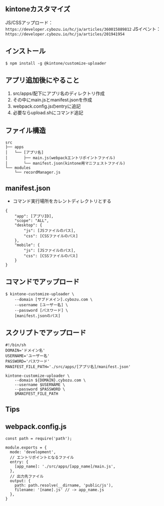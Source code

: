 ## kintoneカスタマイズ
JS/CSSアップロード：`https://developer.cybozu.io/hc/ja/articles/360015889812`
JSイベント：`https://developer.cybozu.io/hc/ja/articles/201941954`


## インストール
```
$ npm install -g @kintone/customize-uploader
```

## アプリ追加後にやること
1. src/apps/配下にアプリ名のディレクトリ作成
2. その中にmain.jsとmanifest.jsonを作成
3. webpack.config.jsのentryに追記
4. 必要ならupload.shにコマンド追記

## ファイル構造
```
src
├── apps
│   └── [アプリ名]
│       ├── main.js(webpackエントリポイントファイル)
│       └── manifest.json(kintone用マニフェストファイル)
└── modules
    └── recordManager.js
```

## manifest.json
- コマンド実行場所をカレントディレクトリとする
```json:
{
    "app": [アプリID],
    "scope": "ALL",
    "desktop": {
        "js": [JSファイルのパス],
        "css": [CSSファイルのパス]
    },
    "mobile": {
        "js": [JSファイルのパス],
        "css": [CSSファイルのパス]
    }
}
```

## コマンドでアップロード
```
$ kintone-customize-uploader \
    --domain [サブドメイン].cybozu.com \
    --username [ユーザー名] \
    --password [パスワード] \
    [manifest.jsonのパス]
```

## スクリプトでアップロード
```bash:
#!/bin/sh
DOMAIN='ドメイン名'
USERNAME='ユーザー名'
PASSWORD='パスワード'
MANIFEST_FILE_PATH='./src/apps/[アプリ名]/manifest.json'

kintone-customize-uploader \
    --domain ${DOMAIN}.cybozu.com \
    --username $USERNAME \
    --password $PASSWORD \
    $MANIFEST_FILE_PATH
```

## Tips
## webpack.config.js
```js:
const path = require('path');

module.exports = {
  mode: 'development',
  // エントリポイントとなるファイル
  entry: {
    [app_name]: './src/apps/[app_name]/main.js',
  },
  // 出力先ファイル
  output: {
    path: path.resolve(__dirname, 'public/js'),
    filename: '[name].js' // -> app_name.js
  },
}
```
